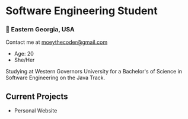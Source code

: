 # Software Engineering Student
### 📍 Eastern Georgia, USA 
Contact me at moeythecoder@gmail.com
- Age: 20
- She/Her 

Studying at Western Governors University for a Bachelor's of Science in Software Engineering on the Java Track.

## Current Projects
 - Personal Website
